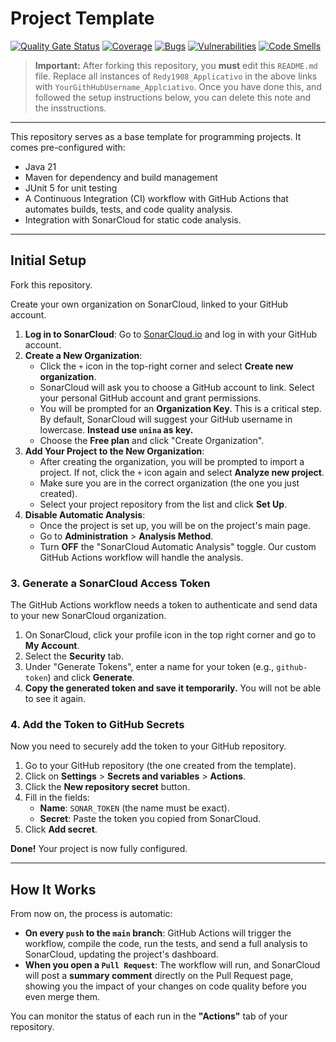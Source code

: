 # Project Template

[![Quality Gate Status](https://sonarcloud.io/api/project_badges/measure?project=Redy1908_Applicativo&metric=alert_status)](https://sonarcloud.io/summary/new_code?id=Redy1908_Template)
[![Coverage](https://sonarcloud.io/api/project_badges/measure?project=Redy1908_Applicativo&metric=coverage)](https://sonarcloud.io/summary/new_code?id=Redy1908_Template)
[![Bugs](https://sonarcloud.io/api/project_badges/measure?project=Redy1908_Applicativo&metric=bugs)](https://sonarcloud.io/summary/new_code?id=Redy1908_Template)
[![Vulnerabilities](https://sonarcloud.io/api/project_badges/measure?project=Redy1908_Applicativo&metric=vulnerabilities)](https://sonarcloud.io/summary/new_code?id=Redy1908_Template)
[![Code Smells](https://sonarcloud.io/api/project_badges/measure?project=Redy1908_Applicativo&metric=code_smells)](https://sonarcloud.io/summary/new_code?id=Redy1908_Template)

> **Important:** After forking this repository, you **must** edit this `README.md` file. Replace all instances of `Redy1908_Applicativo` in the above links with  `YourGithHubUsername_Applciativo`. Once you have done this, and followed the setup instructions below, you can delete this note and the insstructions.

---

This repository serves as a base template for programming projects. It comes pre-configured with:
*   Java 21
*   Maven for dependency and build management
*   JUnit 5 for unit testing
*   A Continuous Integration (CI) workflow with GitHub Actions that automates builds, tests, and code quality analysis.
*   Integration with SonarCloud for static code analysis.

---

## Initial Setup

Fork this repository.

Create your own organization on SonarCloud, linked to your GitHub account.

1.  **Log in to SonarCloud**: Go to [SonarCloud.io](https://sonarcloud.io/) and log in with your GitHub account.
2.  **Create a New Organization**:
    *   Click the `+` icon in the top-right corner and select **Create new organization**.
    *   SonarCloud will ask you to choose a GitHub account to link. Select your personal GitHub account and grant permissions.
    *   You will be prompted for an **Organization Key**. This is a critical step. By default, SonarCloud will suggest your GitHub username in lowercase. **Instead use `unina` as key.**
    *   Choose the **Free plan** and click "Create Organization".
3.  **Add Your Project to the New Organization**:
    *   After creating the organization, you will be prompted to import a project. If not, click the `+` icon again and select **Analyze new project**.
    *   Make sure you are in the correct organization (the one you just created).
    *   Select your project repository from the list and click **Set Up**.
4.  **Disable Automatic Analysis**:
    *   Once the project is set up, you will be on the project's main page.
    *   Go to **Administration** > **Analysis Method**.
    *   Turn **OFF** the "SonarCloud Automatic Analysis" toggle. Our custom GitHub Actions workflow will handle the analysis.

### 3. Generate a SonarCloud Access Token

The GitHub Actions workflow needs a token to authenticate and send data to your new SonarCloud organization.

1.  On SonarCloud, click your profile icon in the top right corner and go to **My Account**.
2.  Select the **Security** tab.
3.  Under "Generate Tokens", enter a name for your token (e.g., `github-token`) and click **Generate**.
4.  **Copy the generated token and save it temporarily.** You will not be able to see it again.

### 4. Add the Token to GitHub Secrets

Now you need to securely add the token to your GitHub repository.

1.  Go to your GitHub repository (the one created from the template).
2.  Click on **Settings** > **Secrets and variables** > **Actions**.
3.  Click the **New repository secret** button.
4.  Fill in the fields:
    *   **Name**: `SONAR_TOKEN` (the name must be exact).
    *   **Secret**: Paste the token you copied from SonarCloud.
5.  Click **Add secret**.

**Done!** Your project is now fully configured.

---

## How It Works

From now on, the process is automatic:

*   **On every `push` to the `main` branch**: GitHub Actions will trigger the workflow, compile the code, run the tests, and send a full analysis to SonarCloud, updating the project's dashboard.
*   **When you open a `Pull Request`**: The workflow will run, and SonarCloud will post a **summary comment** directly on the Pull Request page, showing you the impact of your changes on code quality before you even merge them.

You can monitor the status of each run in the **"Actions"** tab of your repository.
